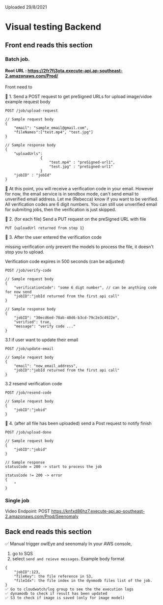 Uploaded 29/8/2021

# Visual testing Backend

## Front end reads this section

### Batch job.

#### Root URL : https://2fr7fj3ota.execute-api.ap-southeast-2.amazonaws.com/Prod/

Front need to

🔵 1. Send a POST request to get preSigned URLs for upload image/vidoe
example request body

```
POST /job/upload-request

// Sample request body
{
    "email": "sample_email@gmail.com",
    "fileNames":["test.mp4", "test.jpg"]
}

// Sample response body 
{
    "uploadUrls":
                { 
                    "test.mp4" : "preSigned-url1",
                    "test.jpg" : "preSigned-url1"
                }
    "jobID" : "jobId"
}
```

📧 At this point, you will receive a verification code in your email. However for now, the email service is in sendbox mode, can't send email to unverified email address. Let me (Rebecca) know if you want to be verified.  All verification codes are 6 digit numbers. You can still use unverified email for submiting jobs, then the verification is just skipped. 

🔵 2. (for each file) Send a PUT request on the preSigned URL with file

```
PUT {uploadUrl returned from step 1}
```

🔴 3. After the user entered the verification code 

missing verification only prevent the models to process the file, it doesn't stop you to upload.

Verification code expires in 500 seconds (can be adjusted)
```
POST /job/verify-code

// Sample request body
{
    "verificationCode": "some 6 digt number", // can be anything code for now send 
    "jobID":"jobId returned from the first api call"
}

// Sample response body 
{
    "jobID": "30ecd6ed-78ab-40d6-b3cd-79c2e3c4922e",
    "verified": true,
    "message": "verify code ..."
}
```

3.1 if user want to update their email 
```
POST /job/update-email

// Sample request body
{
    "email": "new_email_address",
    "jobID":"jobId returned from the first api call"
}
```

3.2 resend verification code
```
POST /job/resend-code

// Sample request body
{
    "jobID":"jobid"
}
```

🔵 4. (after all file has been uploaded) send a Post request to notify finish 
```
POST /job/upload-done

// Sample request body
{
    "jobID":"jobid"
}

// Sample response 
statusCode = 200 -> start to process the job

statusCode != 200 -> error
{
    "
}
```

### Single job

Video Endpoint: POST https://knfxd86hz7.execute-api.ap-southeast-2.amazonaws.com/Prod/Seenomaly

## Back end reads this section

✅ Manual trigger owlEye and seenomaly
In your AWS console,

1. go to SQS
2. select `send and reieve messages`.
   Example body format

```
{
    "jobID":123,
    "fileKey": the file reference in S3,
    "fileIdx": the file index in the dynmodb files list of the job.
}
✅ Go to cloudwatch/log group to see the the execution logs
✅ dynamodb to check if result has been updated
✅ S3 to check if image is saved (only for image model)

```